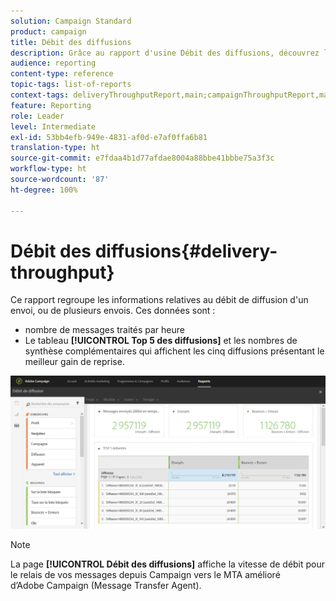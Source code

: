 ```yaml
---
solution: Campaign Standard
product: campaign
title: Débit des diffusions
description: Grâce au rapport d'usine Débit des diffusions, découvrez les performances de votre diffusion.
audience: reporting
content-type: reference
topic-tags: list-of-reports
context-tags: deliveryThroughputReport,main;campaignThroughputReport,main;programThroughputReport,main
feature: Reporting
role: Leader
level: Intermediate
exl-id: 53bb4efb-949e-4831-af0d-e7af0ffa6b81
translation-type: ht
source-git-commit: e7fdaa4b1d77afdae8004a88bbe41bbbe75a3f3c
workflow-type: ht
source-wordcount: '87'
ht-degree: 100%

---
```


# Débit des diffusions{#delivery-throughput}

Ce rapport regroupe les informations relatives au débit de diffusion d&#39;un envoi, ou de plusieurs envois. Ces données sont :

* nombre de messages traités par heure
* Le tableau **[!UICONTROL Top 5 des diffusions]** et les nombres de synthèse complémentaires qui affichent les cinq diffusions présentant le meilleur gain de reprise.

![](assets/delivery_reports_1.png)

>[!NOTE]
>
>La page **[!UICONTROL Débit des diffusions]** affiche la vitesse de débit pour le relais de vos messages depuis Campaign vers le MTA amélioré d’Adobe Campaign (Message Transfer Agent).
